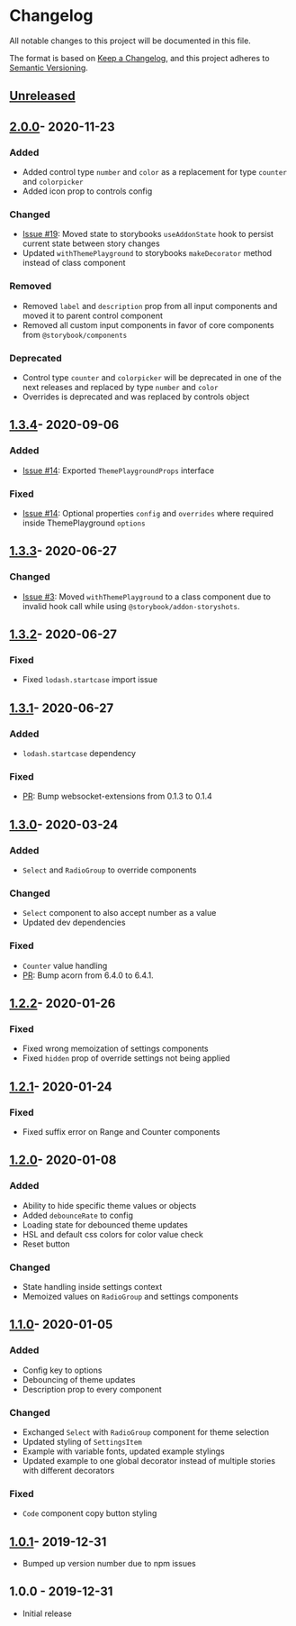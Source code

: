 # Changelog

All notable changes to this project will be documented in this file.

The format is based on [Keep a Changelog](https://keepachangelog.com/en/1.0.0/),
and this project adheres to [Semantic Versioning](https://semver.org/spec/v2.0.0.html).

## [Unreleased]

## [2.0.0]- 2020-11-23

### Added

- Added control type `number` and `color` as a replacement for type `counter` and `colorpicker`
- Added icon prop to controls config

### Changed

- [Issue #19](https://github.com/jeslage/storybook-addon-theme-playground/issues/19): Moved state to storybooks `useAddonState` hook to persist current state between story changes
- Updated `withThemePlayground` to storybooks `makeDecorator` method instead of class component

### Removed

- Removed `label` and `description` prop from all input components and moved it to parent control component
- Removed all custom input components in favor of core components from `@storybook/components`

### Deprecated

- Control type `counter` and `colorpicker` will be deprecated in one of the next releases and replaced by type `number` and `color`
- Overrides is deprecated and was replaced by controls object

## [1.3.4]- 2020-09-06

### Added

- [Issue #14](https://github.com/jeslage/storybook-addon-theme-playground/issues/14): Exported `ThemePlaygroundProps` interface

### Fixed

- [Issue #14](https://github.com/jeslage/storybook-addon-theme-playground/issues/14): Optional properties `config` and `overrides` where required inside ThemePlayground `options`

## [1.3.3]- 2020-06-27

### Changed

- [Issue #3](https://github.com/jeslage/storybook-addon-theme-playground/issues/3): Moved `withThemePlayground` to a class component due to invalid hook call while using `@storybook/addon-storyshots`.

## [1.3.2]- 2020-06-27

### Fixed

- Fixed `lodash.startcase` import issue

## [1.3.1]- 2020-06-27

### Added

- `lodash.startcase` dependency

### Fixed

- [PR](https://github.com/jeslage/storybook-addon-theme-playground/pull/5): Bump websocket-extensions from 0.1.3 to 0.1.4

## [1.3.0]- 2020-03-24

### Added

- `Select` and `RadioGroup` to override components

### Changed

- `Select` component to also accept number as a value
- Updated dev dependencies

### Fixed

- `Counter` value handling
- [PR](https://github.com/jeslage/storybook-addon-theme-playground/pull/1): Bump acorn from 6.4.0 to 6.4.1.

## [1.2.2]- 2020-01-26

### Fixed

- Fixed wrong memoization of settings components
- Fixed `hidden` prop of override settings not being applied

## [1.2.1]- 2020-01-24

### Fixed

- Fixed suffix error on Range and Counter components

## [1.2.0]- 2020-01-08

### Added

- Ability to hide specific theme values or objects
- Added `debounceRate` to config
- Loading state for debounced theme updates
- HSL and default css colors for color value check
- Reset button

### Changed

- State handling inside settings context
- Memoized values on `RadioGroup` and settings components

## [1.1.0]- 2020-01-05

### Added

- Config key to options
- Debouncing of theme updates
- Description prop to every component

### Changed

- Exchanged `Select` with `RadioGroup` component for theme selection
- Updated styling of `SettingsItem`
- Example with variable fonts, updated example stylings
- Updated example to one global decorator instead of multiple stories with different decorators

### Fixed

- `Code` component copy button styling

## [1.0.1]- 2019-12-31

- Bumped up version number due to npm issues

## 1.0.0 - 2019-12-31

- Initial release

[unreleased]: https://github.com/jeslage/storybook-addon-theme-playground/compare/v2.0.0...develop
[2.0.0]: https://github.com/jeslage/storybook-addon-theme-playground/compare/v2.0.0...1.3.4
[1.3.4]: https://github.com/jeslage/storybook-addon-theme-playground/compare/v1.3.4...1.3.3
[1.3.3]: https://github.com/jeslage/storybook-addon-theme-playground/compare/v1.3.3...1.3.2
[1.3.2]: https://github.com/jeslage/storybook-addon-theme-playground/compare/v1.3.1...1.3.2
[1.3.1]: https://github.com/jeslage/storybook-addon-theme-playground/compare/v1.3.0...1.3.1
[1.3.0]: https://github.com/jeslage/storybook-addon-theme-playground/compare/v1.2.2...1.3.0
[1.2.2]: https://github.com/jeslage/storybook-addon-theme-playground/compare/v1.2.1...v1.2.2
[1.2.1]: https://github.com/jeslage/storybook-addon-theme-playground/compare/v1.2.0...v1.2.1
[1.2.0]: https://github.com/jeslage/storybook-addon-theme-playground/compare/v1.1.0...v1.2.0
[1.1.0]: https://github.com/jeslage/storybook-addon-theme-playground/compare/v1.0.1...v1.1.0
[1.0.1]: https://github.com/jeslage/storybook-addon-theme-playground/compare/v1.0.0...v1.0.1
